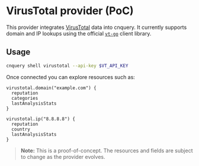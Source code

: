 # VirusTotal provider (PoC)

This provider integrates [VirusTotal](https://www.virustotal.com/) data into cnquery. It currently supports
domain and IP lookups using the official [`vt-go`](https://github.com/VirusTotal/vt-go) client library.

## Usage

```bash
cnquery shell virustotal --api-key $VT_API_KEY
```

Once connected you can explore resources such as:

```mql
virustotal.domain("example.com") {
  reputation
  categories
  lastAnalysisStats
}

virustotal.ip("8.8.8.8") {
  reputation
  country
  lastAnalysisStats
}
```

> **Note:** This is a proof-of-concept. The resources and fields are subject to change as the provider evolves.

